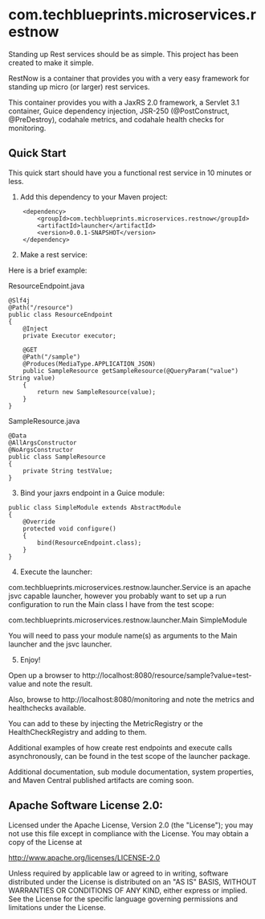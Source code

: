 com.techblueprints.microservices.restnow
========================================

Standing up Rest services should be as simple. This project has been created to make it simple.

RestNow is a container that provides you with a very easy framework for standing up micro (or larger) rest services.


This container provides you with a JaxRS 2.0 framework, a Servlet 3.1 container, Guice dependency injection, JSR-250 (@PostConstruct, @PreDestroy), codahale metrics, and codahale health checks for monitoring.


Quick Start
-----------

This quick start should have you a functional rest service in 10 minutes or less.

1) Add this dependency to your Maven project:

```
  	<dependency>
  		<groupId>com.techblueprints.microservices.restnow</groupId>
  		<artifactId>launcher</artifactId>
  		<version>0.0.1-SNAPSHOT</version>
  	</dependency>
```

2) Make a rest service:

Here is a brief example:

ResourceEndpoint.java
```
@Slf4j
@Path("/resource")
public class ResourceEndpoint
{
	@Inject 
	private Executor executor;

	@GET
	@Path("/sample")
	@Produces(MediaType.APPLICATION_JSON)
	public SampleResource getSampleResource(@QueryParam("value") String value) 
	{
		return new SampleResource(value);
	}
}
```

SampleResource.java
```
@Data
@AllArgsConstructor
@NoArgsConstructor
public class SampleResource
{
	private String testValue;
}
```
3) Bind your jaxrs endpoint in a Guice module:
```
public class SimpleModule extends AbstractModule
{
	@Override
	protected void configure() 
	{
		bind(ResourceEndpoint.class);
	}
}
```
4) Execute the launcher:

com.techblueprints.microservices.restnow.launcher.Service is an apache jsvc capable launcher, 
however you probably want to set up a run configuration to run the Main class I have from the test scope:

com.techblueprints.microservices.restnow.launcher.Main SimpleModule

You will need to pass your module name(s) as arguments to the Main launcher and the jsvc launcher.

5) Enjoy!

Open up a browser to http://localhost:8080/resource/sample?value=test-value and note the result.

Also, browse to http://localhost:8080/monitoring and note the metrics and healthchecks available.

You can add to these by injecting the MetricRegistry or the HealthCheckRegistry and adding to them.


Additional examples of how create rest endpoints and execute calls asynchronously, can be found in the test scope of the launcher package. 

Additional documentation, sub module documentation, system properties, and Maven Central published artifacts are coming soon.



Apache Software License 2.0:
-----------------------------------------------------------------------------
Licensed under the Apache License, Version 2.0 (the "License");
you may not use this file except in compliance with the License.
You may obtain a copy of the License at

 http://www.apache.org/licenses/LICENSE-2.0

Unless required by applicable law or agreed to in writing, software
distributed under the License is distributed on an "AS IS" BASIS,
WITHOUT WARRANTIES OR CONDITIONS OF ANY KIND, either express or implied.
See the License for the specific language governing permissions and
limitations under the License.
